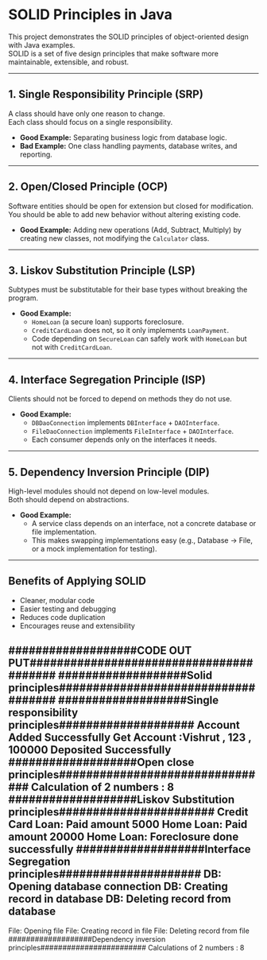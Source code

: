 # SOLID Principles in Java

This project demonstrates the SOLID principles of object-oriented design with Java examples.  
SOLID is a set of five design principles that make software more maintainable, extensible, and robust.

---

## 1. Single Responsibility Principle (SRP)
A class should have only one reason to change.  
Each class should focus on a single responsibility.

- **Good Example:** Separating business logic from database logic.  
- **Bad Example:** One class handling payments, database writes, and reporting.

---

## 2. Open/Closed Principle (OCP)
Software entities should be open for extension but closed for modification.  
You should be able to add new behavior without altering existing code.

- **Good Example:** Adding new operations (Add, Subtract, Multiply) by creating new classes, not modifying the `Calculator` class.

---

## 3. Liskov Substitution Principle (LSP)
Subtypes must be substitutable for their base types without breaking the program.

- **Good Example:**  
  - `HomeLoan` (a secure loan) supports foreclosure.  
  - `CreditCardLoan` does not, so it only implements `LoanPayment`.  
  - Code depending on `SecureLoan` can safely work with `HomeLoan` but not with `CreditCardLoan`.

---

## 4. Interface Segregation Principle (ISP)
Clients should not be forced to depend on methods they do not use.

- **Good Example:**  
  - `DBDaoConnection` implements `DBInterface` + `DAOInterface`.  
  - `FileDaoConnection` implements `FileInterface` + `DAOInterface`.  
  - Each consumer depends only on the interfaces it needs.

---

## 5. Dependency Inversion Principle (DIP)
High-level modules should not depend on low-level modules.  
Both should depend on abstractions.

- **Good Example:**  
  - A service class depends on an interface, not a concrete database or file implementation.  
  - This makes swapping implementations easy (e.g., Database → File, or a mock implementation for testing).

---

## Benefits of Applying SOLID
- Cleaner, modular code  
- Easier testing and debugging  
- Reduces code duplication  
- Encourages reuse and extensibility


###################CODE OUT PUT########################################
###################Solid principles####################################
###################Single responsibility principles####################
Account Added Successfully
Get Account :Vishrut , 123 , 100000
Deposited Successfully
###################Open close principles################################
Calculation of 2 numbers : 8
###################Liskov Substitution principles#######################
Credit Card Loan: Paid amount 5000
Home Loan: Paid amount 20000
Home Loan: Foreclosure done successfully
###################Interface Segregation principles#####################
DB: Opening database connection
DB: Creating record in database
DB: Deleting record from database
-------------------
File: Opening file
File: Creating record in file
File: Deleting record from file
###################Dependency inversion principles########################
Calculations of 2 numbers : 8

